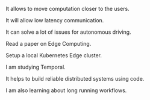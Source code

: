 It allows to move computation closer to the users.

It will allow low latency communication.

It can solve a lot of issues for autonomous driving.

Read a paper on Edge Computing.

Setup a local Kubernetes Edge cluster.

I am studying Temporal.

It helps to build reliable distributed systems using code.

I am also learning about long running workflows.